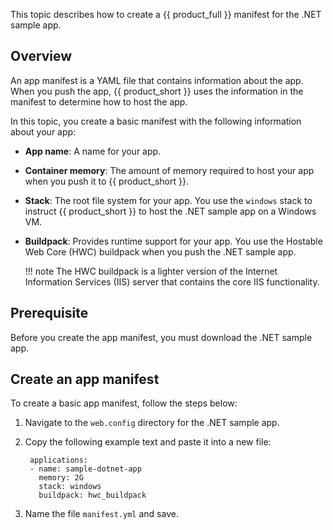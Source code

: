 This topic describes how to create a {{ product_full }} manifest for the .NET sample app.

## Overview

An app manifest is a YAML file that contains information about the app.
When you push the app, {{ product_short }} uses the information in the manifest
to determine how to host the app.

In this topic, you create a basic manifest with the following information
about your app:

* **App name**: A name for your app.
* **Container memory**: The amount of memory required to host your app when you
push it to {{ product_short }}.
* **Stack**: The root file system for your app. You use the `windows` stack to
instruct {{ product_short }} to host the .NET sample app on a Windows VM.
* **Buildpack**: Provides runtime support for your app. You use the Hostable Web Core
(HWC) buildpack when you push the .NET sample app.

    !!! note
        The HWC buildpack is a lighter version of the Internet Information Services (IIS)
        server that contains the core IIS functionality.

## Prerequisite

Before you create the app manifest, you must download the .NET sample app.

## Create an app manifest

To create a basic app manifest, follow the steps below:

1. Navigate to the `web.config` directory for the .NET sample app.

1. Copy the following example text and paste it into a new file:

        applications:
        - name: sample-dotnet-app
          memory: 2G
          stack: windows
          buildpack: hwc_buildpack

1. Name the file `manifest.yml` and save.
